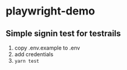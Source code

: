 # playwright-demo

## Simple signin test for testrails
1. copy .env.example to .env
2. add credentials
3. `yarn test`